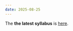 ```yaml
---
date: 2025-08-25
---
```

The **the latest syllabus** is <a href="{{ '/Files/Syllabus_LING581_NLP1_Fall25_HS.pdf' | relative_url }}" target="_blank">here</a>.
